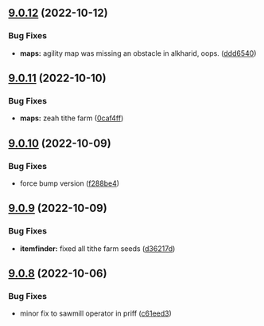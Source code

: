## [9.0.12](https://github.com/Torwent/WaspLib/compare/v9.0.11...v9.0.12) (2022-10-12)


### Bug Fixes

* **maps:** agility map was missing an obstacle in alkharid, oops. ([ddd6540](https://github.com/Torwent/WaspLib/commit/ddd65405ad3efd5afbbb1fe5c105fd58c6952881))



## [9.0.11](https://github.com/Torwent/WaspLib/compare/v9.0.10...v9.0.11) (2022-10-10)


### Bug Fixes

* **maps:** zeah tithe farm ([0caf4ff](https://github.com/Torwent/WaspLib/commit/0caf4ff0df018eafe1389e0f41fb516d87494906))



## [9.0.10](https://github.com/Torwent/WaspLib/compare/v9.0.9...v9.0.10) (2022-10-09)


### Bug Fixes

* force bump version ([f288be4](https://github.com/Torwent/WaspLib/commit/f288be445d0f8c520bc694a4b0f792e5c63fffd0))



## [9.0.9](https://github.com/Torwent/WaspLib/compare/v9.0.8...v9.0.9) (2022-10-09)


### Bug Fixes

* **itemfinder:** fixed all tithe farm seeds ([d36217d](https://github.com/Torwent/WaspLib/commit/d36217d4e87c045611bda6d1f7be22d149f72170))



## [9.0.8](https://github.com/Torwent/WaspLib/compare/v9.0.7...v9.0.8) (2022-10-06)


### Bug Fixes

* minor fix to sawmill operator in priff ([c61eed3](https://github.com/Torwent/WaspLib/commit/c61eed3e6426048661f8a96e095fa6444c2694fd))



